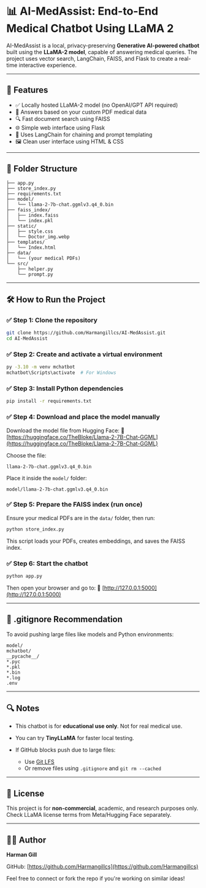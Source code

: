 # 📊 AI-MedAssist: End-to-End Medical Chatbot Using LLaMA 2

AI-MedAssist is a local, privacy-preserving **Generative AI-powered chatbot** built using the **LLaMA-2 model**, capable of answering medical queries. The project uses vector search, LangChain, FAISS, and Flask to create a real-time interactive experience.

---

## 🚀 Features

* ✅ Locally hosted LLaMA-2 model (no OpenAI/GPT API required)
* 📄 Answers based on your custom PDF medical data
* 🔍 Fast document search using FAISS
* 🌐 Simple web interface using Flask
* 🧠 Uses LangChain for chaining and prompt templating
* 🖼️ Clean user interface using HTML & CSS

---

## 📁 Folder Structure

```
├── app.py
├── store_index.py
├── requirements.txt
├── model/
│   └── llama-2-7b-chat.ggmlv3.q4_0.bin
├── faiss_index/
│   ├── index.faiss
│   └── index.pkl
├── static/
│   ├── style.css
│   └── Doctor_img.webp
├── templates/
│   └── Index.html
├── data/
│   └── (your medical PDFs)
└── src/
    ├── helper.py
    └── prompt.py
```

---

## 🛠️ How to Run the Project

### ✅ Step 1: Clone the repository

```bash
git clone https://github.com/Harmangillcs/AI-MedAssist.git
cd AI-MedAssist
```

### ✅ Step 2: Create and activate a virtual environment

```bash
py -3.10 -m venv mchatbot
mchatbot\Scripts\activate  # For Windows
```

### ✅ Step 3: Install Python dependencies

```bash
pip install -r requirements.txt
```

### ✅ Step 4: Download and place the model manually

Download the model file from Hugging Face:
🔗 [https://huggingface.co/TheBloke/Llama-2-7B-Chat-GGML](https://huggingface.co/TheBloke/Llama-2-7B-Chat-GGML)

Choose the file:

```
llama-2-7b-chat.ggmlv3.q4_0.bin
```

Place it inside the `model/` folder:

```
model/llama-2-7b-chat.ggmlv3.q4_0.bin
```

### ✅ Step 5: Prepare the FAISS index (run once)

Ensure your medical PDFs are in the `data/` folder, then run:

```bash
python store_index.py
```

This script loads your PDFs, creates embeddings, and saves the FAISS index.

### ✅ Step 6: Start the chatbot

```bash
python app.py
```

Then open your browser and go to:
🔗 [http://127.0.0.1:5000](http://127.0.0.1:5000)

---

## 🔐 .gitignore Recommendation

To avoid pushing large files like models and Python environments:

```
model/
mchatbot/
__pycache__/
*.pyc
*.pkl
*.bin
*.log
.env
```

---

## 🔍 Notes

* This chatbot is for **educational use only**. Not for real medical use.
* You can try **TinyLLaMA** for faster local testing.
* If GitHub blocks push due to large files:

  * Use [Git LFS](https://git-lfs.github.com)
  * Or remove files using `.gitignore` and `git rm --cached`

---

## 📜 License

This project is for **non-commercial**, academic, and research purposes only.
Check LLaMA license terms from Meta/Hugging Face separately.

---

## 👩‍💼 Author

**Harman Gill**

GitHub: [https://github.com/Harmangillcs](https://github.com/Harmangillcs)

Feel free to connect or fork the repo if you're working on similar ideas!
